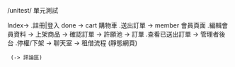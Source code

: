 /unitest/ 單元測試 



Index-> .註冊|登入 done
     -> cart 購物車 .送出訂單
     -> member 會員頁面 .編輯會員資料 -> 上架商品 
                                    -> 確認訂單
                                    -> 許願池
                                    -> 訂單 .查看已送出訂單
                                    -> 管理者後台 .停權/下架 
     -> 聊天室 
     -> 租借流程 (靜態網頁)

     (-> 評論區)
     